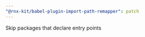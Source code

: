 ```yaml
---
"@rnx-kit/babel-plugin-import-path-remapper": patch
---
```


Skip packages that declare entry points
